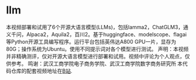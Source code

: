 # llm
本视频部署和试用了6个开源大语言模型(LLMs)，包括lamma2，ChatGLM3，通义千问，Alpaca2，Aquila2，百川2。基于huggingface、modelscope、flagai等Python开源工具编写程序。运行平台包括英伟达A800 GPU一片，显存为80G；操作系统为Ubuntu。使用不同提示词对各个模型进行测试。
声明：本视频并非精确测评，仅对开源大语言模型进行部署和试用。视频中评论为个人观点，仅供参考。
鸣谢：武汉工商学院电子商务学院、武汉工商学院数字商务研究所
本代码仓库的配套视频地址在[B站](https://www.bilibili.com/video/BV1Wz4y1P7Jj/?vd_source=f229b48b5ab83786d3217870304efe4d).
